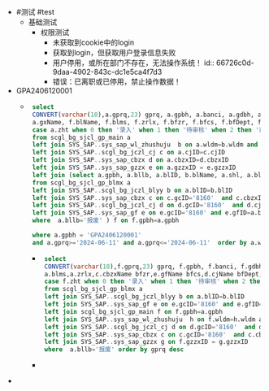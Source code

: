 - #测试 #test
	- 基础测试
		- 权限测试
			- 未获取到cookie中的login
			- 获取到login，但获取用户登录信息失败
			- 用户停用，或所在部门不存在，无法操作系统！
			  id:: 66726c0d-9daa-4902-843c-dc1e5ca4f7d3
			- 错误：已离职或已停用，禁止操作数据！
- GPA2406120001
	- ```sql
	   select 
	   CONVERT(varchar(10),a.gprq,23) gprq, a.gpbh, a.banci, a.gdbh, a.wldm, b.wlName, c.cjName, d.cbzxName, a.gxh,
	   a.gxName, f.blName, f.blms, f.zrlx, f.bfzr, f.bfcs, f.bfDept, f.shl,
	   case a.zht when 0 then '录入' when 1 then '待审核' when 2 then '已审核'  when 8 then '已取消' when 9 then '已删除' end zht
	   from scgl_bg_sjcl_gp_main a  
	   left join SYS_SAP..sys_sap_wl_zhushuju  b on a.wldm=b.wldm and a.gcID=b.gcID 
	   left join SYS_SAP..scgl_bg_jczl_cj c on a.cjID=c.cjID  
	   left join SYS_SAP..sys_sap_cbzx d on a.cbzxID=d.cbzxID  
	   left join SYS_SAP..sys_sap_gzzx e on a.gzzxID = e.gzzxID   
	   left join (select a.gpbh, a.bllb, a.blID, b.blName, a.shl, a.blms, c.cbzxName bfzr, d.cjName bfDept, e.gfName bfcs, a.zrlx
	   from scgl_bg_sjcl_gp_blmx a
	   left join SYS_SAP..scgl_bg_jczl_blyy b on a.blID=b.blID 
	   left join SYS_SAP..sys_sap_cbzx c on c.gcID='8160'  and c.cbzxID=a.bfzr
	   left join SYS_SAP..scgl_bg_jczl_cj d on d.gcID='8160'  and d.cjID=a.bfDept
	   left join SYS_SAP..sys_sap_gf e on e.gcID='8160' and e.gfID=a.bfcs
	   where  a.bllb='报废' ) f on f.gpbh=a.gpbh
	  
	   where a.gpbh = 'GPA2406120001'
	   and a.gprq>='2024-06-11' and a.gprq<='2024-06-11'  order by a.whrq desc  
	  ```
		- ```sql
		   select 
		   CONVERT(varchar(10),f.gprq,23) gprq, f.gpbh, f.banci, f.gdbh, f.wldm, h.wlName,d.cjName, c.cbzxName,f.gxh,f.gxName,b.blName,
		   a.blms,a.zrlx,c.cbzxName bfzr,e.gfName bfcs,d.cjName bfDept,a.shl,
		   case f.zht when 0 then '录入' when 1 then '待审核' when 2 then '已审核'  when 8 then '已取消' when 9 then '已删除' end zht
		   from scgl_bg_sjcl_gp_blmx a
		   left join SYS_SAP..scgl_bg_jczl_blyy b on a.blID=b.blID 
		   left join SYS_SAP..sys_sap_gf e on e.gcID='8160' and e.gfID=a.bfcs
		   left join scgl_bg_sjcl_gp_main f on f.gpbh=a.gpbh
		   left join SYS_SAP..sys_sap_wl_zhushuju  h on f.wldm=h.wldm and f.gcID=h.gcID 
		   left join SYS_SAP..scgl_bg_jczl_cj d on d.gcID='8160'  and d.cjID=a.bfDept and d.cjID=f.cjID
		   left join SYS_SAP..sys_sap_cbzx c on c.gcID='8160'  and c.cbzxID=a.bfzr and f.cbzxID=c.cbzxID
		   left join SYS_SAP..sys_sap_gzzx g on f.gzzxID = g.gzzxID
		   where  a.bllb='报废' order by gprq desc
		  ```
		- ```sql
		  ```
-